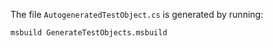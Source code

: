 The file `AutogeneratedTestObject.cs` is generated by running:
```
msbuild GenerateTestObjects.msbuild
```